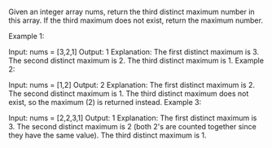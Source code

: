 Given an integer array nums, return the third distinct maximum number in this array. If the third maximum does not exist, return the maximum number.

Example 1:

Input: nums = [3,2,1]
Output: 1
Explanation:
The first distinct maximum is 3.
The second distinct maximum is 2.
The third distinct maximum is 1.
Example 2:

Input: nums = [1,2]
Output: 2
Explanation:
The first distinct maximum is 2.
The second distinct maximum is 1.
The third distinct maximum does not exist, so the maximum (2) is returned instead.
Example 3:

Input: nums = [2,2,3,1]
Output: 1
Explanation:
The first distinct maximum is 3.
The second distinct maximum is 2 (both 2's are counted together since they have the same value).
The third distinct maximum is 1.
